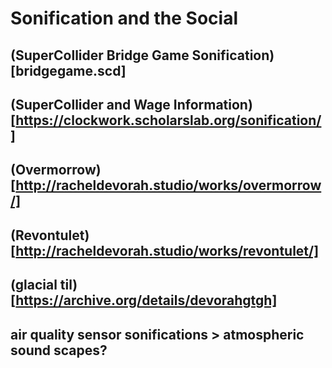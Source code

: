 # Sonification and the Social

## (SuperCollider Bridge Game Sonification)[bridgegame.scd]

## (SuperCollider and Wage Information)[https://clockwork.scholarslab.org/sonification/]

## (Overmorrow)[http://racheldevorah.studio/works/overmorrow/]

## (Revontulet)[http://racheldevorah.studio/works/revontulet/]

## (glacial til)[https://archive.org/details/devorahgtgh]

## air quality sensor sonifications > atmospheric sound scapes?
